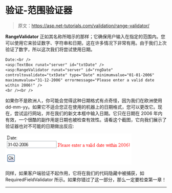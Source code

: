 # 验证-范围验证器

> 原文：<https://asp.net-tutorials.com/validation/range-validator/>

**RangeValidator** 正如其名称所暗示的那样；它确保用户输入在指定的范围内。您可以使用它来验证数字、字符串和日期，这在许多情况下非常有用。由于我们上次验证了数字，所以这次我们将尝试使用日期。

```
Date:<br />
<asp:TextBox runat="server" id="txtDate" />
<asp:RangeValidator runat="server" id="rngDate" controltovalidate="txtDate" type="Date" minimumvalue="01-01-2006" maximumvalue="31-12-2006" errormessage="Please enter a valid date within 2006!" />
<br /><br />
```

如果你不是欧洲人，你可能会觉得这种日期格式有点奇怪，因为我们在欧洲使用 dd-mm-yy。如果它不适合您正在使用的机器上的日期格式，您可以更改它。现在，尝试运行网站，并在我们的新文本框中输入日期。它只在日期在 2006 年内有效，一个很酷的副作用是日期也被检查有效性。请看这个截图，它向我们展示了验证器也对不可能的日期做出反应:

![](img/ada63482ae88148825ff5c9d097bec0b.png "The RangeValidator in action")

同样，如果客户端验证不起作用，它将在我们的代码隐藏中被捕获，如 RequiredFieldValidator 所示。如果你错过了这一部分，那么一定要检查第一章！

* * *